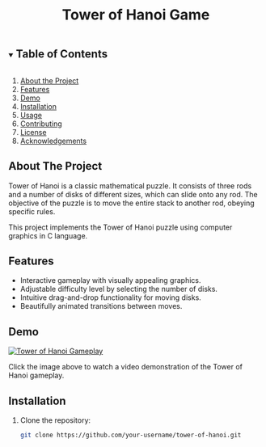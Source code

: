 <!-- PROJECT TITLE -->
<h1 align="center">Tower of Hanoi Game</h1>

<!-- TABLE OF CONTENTS -->
<details open="open">
  <summary><h2 style="display: inline-block">Table of Contents</h2></summary>
  <ol>
    <li><a href="#about-the-project">About the Project</a></li>
    <li><a href="#features">Features</a></li>
    <li><a href="#demo">Demo</a></li>
    <li><a href="#installation">Installation</a></li>
    <li><a href="#usage">Usage</a></li>
    <li><a href="#contributing">Contributing</a></li>
    <li><a href="#license">License</a></li>
    <li><a href="#acknowledgements">Acknowledgements</a></li>
  </ol>
</details>

<!-- ABOUT THE PROJECT -->
## About The Project

Tower of Hanoi is a classic mathematical puzzle. It consists of three rods and a number of disks of different sizes, which can slide onto any rod. The objective of the puzzle is to move the entire stack to another rod, obeying specific rules.

This project implements the Tower of Hanoi puzzle using computer graphics in C language.

<!-- FEATURES -->
## Features

- Interactive gameplay with visually appealing graphics.
- Adjustable difficulty level by selecting the number of disks.
- Intuitive drag-and-drop functionality for moving disks.
- Beautifully animated transitions between moves.

<!-- DEMO -->
## Demo

[![Tower of Hanoi Gameplay](https://img.youtube.com/vi/your-video-id/0.jpg)](https://www.youtube.com/watch?v=your-video-id)

Click the image above to watch a video demonstration of the Tower of Hanoi gameplay.

<!-- INSTALLATION -->
## Installation

1. Clone the repository:
   ```sh
   git clone https://github.com/your-username/tower-of-hanoi.git

